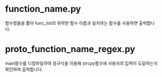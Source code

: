 # function_name.py
함수명들을 뽑아 func_list의 취약한 함수 이름과 일치하는 함수를 사용하면 출력합니다.

# proto_function_name_regex.py
main함수를 디컴파일하여 정규식을 이용해 strcpy함수에 사용자의 입력이 도달하는지 확인하여 출력합니다.
